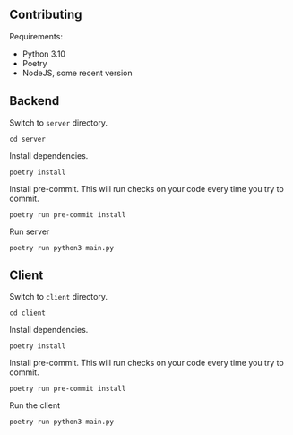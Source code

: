## Contributing

Requirements:

- Python 3.10
- Poetry
- NodeJS, some recent version

## Backend

Switch to `server` directory.

```shell
cd server
```

Install dependencies.

```shell
poetry install
```

Install pre-commit. This will run checks on your code every time you try to commit.

```shell
poetry run pre-commit install
```

Run server

```shell
poetry run python3 main.py
```

## Client

Switch to `client` directory.

```shell
cd client
```

Install dependencies.

```shell
poetry install
```

Install pre-commit. This will run checks on your code every time you try to commit.

```shell
poetry run pre-commit install
```

Run the client

```shell
poetry run python3 main.py
```

